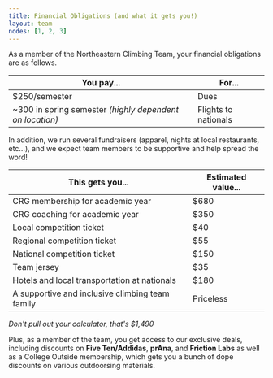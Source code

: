 ```yaml
---
title: Financial Obligations (and what it gets you!)
layout: team
nodes: [1, 2, 3]
---
```


As a member of the Northeastern Climbing Team, your financial obligations are as follows.

| You pay... | For... |
| ---------- | ------ |
| $250/semester | Dues |
| ~300 in spring semester *(highly dependent on location)* | Flights to nationals |

In addition, we run several fundraisers (apparel, nights at local restaurants, etc…),
and we expect team members to be supportive and help spread the word!

| This gets you... | Estimated value... |
| ---------------- | ------------------ |
| CRG membership for academic year | $680 |
| CRG coaching for academic year | $350 |
| Local competition ticket | $40 |
| Regional competition ticket | $55 |
| National competition ticket | $150 |
| Team jersey | $35 |
| Hotels and local transportation at nationals | $180 |
| A supportive and inclusive climbing team family | Priceless |
*Don't pull out your calculator, that's $1,490*

Plus, as a member of the team, you get access to our exclusive deals, including discounts on **Five Ten/Addidas**, **prAna**, and **Friction Labs** as well as a College Outside membership, which gets you a bunch of dope discounts on various outdoorsing materials.
